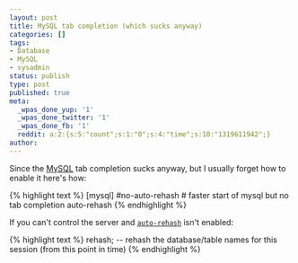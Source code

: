 ```yaml
---
layout: post
title: MySQL tab completion (which sucks anyway)
categories: []
tags:
- Database
- MySQL
- sysadmin
status: publish
type: post
published: true
meta:
  _wpas_done_yup: '1'
  _wpas_done_twitter: '1'
  _wpas_done_fb: '1'
  reddit: a:2:{s:5:"count";s:1:"0";s:4:"time";s:10:"1319611942";}
author: 
---
```

<p>Since the <a class="zem_slink" title="MySQL" rel="homepage" href="http://www.mysql.com">MySQL</a> tab completion sucks anyway, but I usually forget how to enable it here's how:</p>
<p>{% highlight text %}
[mysql]
#no-auto-rehash # faster start of mysql but no tab completion
auto-rehash
{% endhighlight %}</p>
<p>If you can't control the server and <a href="http://dev.mysql.com/doc/refman/5.1/en/mysql-command-options.html#option_mysql_auto-rehash"><code>auto-rehash</code></a> isn't enabled:</p>
<p>{% highlight text %}
rehash; -- rehash the database/table names for this session (from this point in time)
{% endhighlight %}</p>
